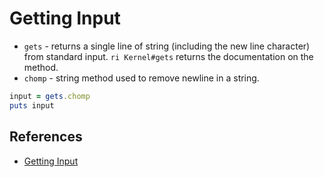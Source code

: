 # Getting Input

* `gets` - returns a single line of string (including the new line character) from standard input. `ri Kernel#gets` returns the documentation on the method.
* `chomp` - string method used to remove newline in a string.

~~~ruby
input = gets.chomp
puts input
~~~

## References

* [Getting Input](http://rubylearning.com/satishtalim/getting_input.html)
